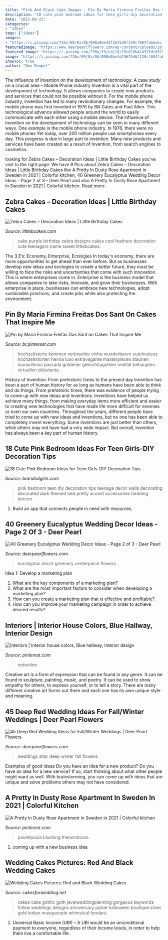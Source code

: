 ```yaml
---
title: "Pink And Black Cake Images - Pin By Maria Firmina Freitas Dos Sant On Cakes That Inspire Me"
description: "18 cute pink bedroom ideas for teen girls-diy decoration tips"
date: "2023-09-21"
categories:
- "ideas"
tags: ["ideas"]
images:
- "https://i.pinimg.com/736x/09/8a/0b/098a0be4df5675d6f229cf804fabbabc.jpg"
featuredImage: "https://www.deerpearlflowers.com/wp-content/uploads/2015/04/Red-Floral-Wedding-Altar.jpg"
featured_image: "https://i.pinimg.com/736x/f9/cd/10/f9cd10b414315dc03297680a76a43911--striped-hallway-blue-hallway.jpg"
image: "https://i.pinimg.com/736x/09/8a/0b/098a0be4df5675d6f229cf804fabbabc.jpg"
ShowToc: true
author: "Oma Rempel"
---
```



The influence of Invention on the development of technology: A case study on a crucial area – Mobile Phone industry
Invention is a vital part of the development of technology. It allows companies to create new products and services that could not be possible without it. For the mobile phone industry, invention has led to many revolutionary changes. For example, the mobile phone was first invented in 1976 by Bill Gates and Paul Allen. This technological advance allowed people around the world to easily communicate with each other using a mobile device.
The influence of Invention on the development of technology can be seen in many different ways. One example is the mobile phone industry. In 1976, there were no mobile phones Yet today, over 200 million people use smartphones every day. This progress is due in large part to invention. Many new products and services have been created as a result of Invention, from search engines to cosmetics.

	

		
looking for Zebra Cakes – Decoration Ideas | Little Birthday Cakes you've visit to the right page. We have 8 Pics about Zebra Cakes – Decoration Ideas | Little Birthday Cakes like A Pretty In Dusty Rose Apartment in Sweden in 2021 | Colorful kitchen, 40 Greenery Eucalyptus Wedding Decor Ideas - Page 2 of 3 - Deer Pearl and also A Pretty In Dusty Rose Apartment in Sweden in 2021 | Colorful kitchen. Read more:
		
    
## Zebra Cakes – Decoration Ideas | Little Birthday Cakes

<img loading=lazy src="http://www.littlebcakes.com/wp-content/uploads/2014/01/Purple-Zebra-Cake.jpg" onerror="this.onerror=null;this.src='https://tse3.mm.bing.net/th?id=OIP.9FLF1sxO89gi3PtxKDdR4wHaLJ&amp;pid=15.1';" alt="Zebra Cakes – Decoration Ideas | Little Birthday Cakes">

_Source: littlebcakes.com_

>cake purple birthday zebra designs cakes cool feathers decoration cute teenagers name sweet littlebcakes. 

	

The 3 E’s: Economy, Enterprise, Ecologies
In today's economy, there are more opportunities to get ahead than ever before. But as businesses develop new ideas and ecologies to create a better future, they must be willing to face the risks and uncertainties that come with such innovation. This is where enterprises come in. Enterprise is the business model that allows companies to take risks, innovate, and grow their businesses. With enterprise in place, businesses can embrace new technologies, adopt sustainable practices, and create jobs while also protecting the environment.

    
## Pin By Maria Firmina Freitas Dos Sant On Cakes That Inspire Me

<img loading=lazy src="https://i.pinimg.com/736x/09/8a/0b/098a0be4df5675d6f229cf804fabbabc.jpg" onerror="this.onerror=null;this.src='https://tse4.mm.bing.net/th?id=OIP.OO0HgPuISx76IIZZhlv2SwHaMB&amp;pid=15.1';" alt="Pin by Maria Firmina Freitas Dos Sant on Cakes That Inspire Me">

_Source: br.pinterest.com_

>hochzeitstorte kommen verbrachte vinho wunderbaren cutehostess hochzeitstorten henna luxo extravagante masterpieces staunen maravilhoso passada goldener geburtstagsfeier realität behaupten virtuellen debutante. 

	

History of Invention: From prehistoric times to the present day
Invention has been a part of human history for as long as humans have been able to think and do things. From prehistoric times, there was evidence of people trying to come up with new ideas and inventions. Inventions have helped us achieve many things, from making everyday items more efficient and easier to creating new technologies that have made life more difficult for enemies or even our own countries. Throughout the years, different people have tried to come up with new ideas and inventions, but no one has been able to completely invent everything. Some inventions are just better than others, while others may not have had a very wide impact. But overall, invention has always been a key part of human history.

    
## 18 Cute Pink Bedroom Ideas For Teen Girls-DIY Decoration Tips

<img loading=lazy src="http://www.brandedgirls.com/wp-content/uploads/2015/07/855c62bb8d1bea660d63f4dc6d610711.jpg" onerror="this.onerror=null;this.src='https://tse3.mm.bing.net/th?id=OIP.d-WujiRczkqPEfqNhhrIiQHaJ3&amp;pid=15.1';" alt="18 Cute Pink Bedroom Ideas for Teen Girls-DIY Decoration Tips">

_Source: brandedgirls.com_

>pink bedroom teen diy decoration tips teenage decor walls decorating decorated dark themed bed pretty accent accessories bedding decore. 

	

1. Build an app that connects people in need with resources.

    
## 40 Greenery Eucalyptus Wedding Decor Ideas - Page 2 Of 3 - Deer Pearl

<img loading=lazy src="https://www.deerpearlflowers.com/wp-content/uploads/2016/12/eucalyptus-green-wedding-centerpiece.jpg" onerror="this.onerror=null;this.src='https://tse4.mm.bing.net/th?id=OIP.on1tFLx9G8Mtmsv-zO61qwHaLH&amp;pid=15.1';" alt="40 Greenery Eucalyptus Wedding Decor Ideas - Page 2 of 3 - Deer Pearl">

_Source: deerpearlflowers.com_

>eucalyptus decor greenery centerpiece flowers. 

	

Idea 1: Develop a marketing plan
1. What are the key components of a marketing plan? 
2. What are the most important factors to consider when developing a marketing plan? 
3. How can you create a marketing plan that is effective and profitable? 
4. How can you improve your marketing campaign in order to achieve desired results?

    
## Interiors | Interior House Colors, Blue Hallway, Interior Design

<img loading=lazy src="https://i.pinimg.com/736x/f9/cd/10/f9cd10b414315dc03297680a76a43911--striped-hallway-blue-hallway.jpg" onerror="this.onerror=null;this.src='https://tse2.mm.bing.net/th?id=OIP.3uXCCqMXaJ6dZeEzD7BaFQHaLG&amp;pid=15.1';" alt="interiors | Interior house colors, Blue hallway, Interior design">

_Source: pinterest.com_

>redonline. 

	

Creative art is a form of expression that can be found in any genre. It can be found in sculpture, painting, music, and poetry. It can be used to show empathy for others, to express yourself, or to tell a story. There are many different creative art forms out there and each one has its own unique style and meaning.

    
## 45 Deep Red Wedding Ideas For Fall/Winter Weddings | Deer Pearl Flowers

<img loading=lazy src="https://www.deerpearlflowers.com/wp-content/uploads/2015/04/Red-Floral-Wedding-Altar.jpg" onerror="this.onerror=null;this.src='https://tse1.mm.bing.net/th?id=OIP.VQHE5_pgWIediDP6aqHIzgHaKU&amp;pid=15.1';" alt="45 Deep Red Wedding Ideas for Fall/Winter Weddings | Deer Pearl Flowers">

_Source: deerpearlflowers.com_

>weddings altar deep winter fall flowers. 

	

Examples of good ideas
Do you have an idea for a new product? Do you have an idea for a new service? If so, start thinking about what other people might want as well. With brainstorming, you can come up with ideas that are unique and solve problems others may not have considered.

    
## A Pretty In Dusty Rose Apartment In Sweden In 2021 | Colorful Kitchen

<img loading=lazy src="https://i.pinimg.com/736x/be/15/5d/be155d7ea454ef53d9ce5e3f89583543.jpg" onerror="this.onerror=null;this.src='https://tse1.mm.bing.net/th?id=OIP.HKtH3WtiIZqoM5Nc13r3VAHaJ3&amp;pid=15.1';" alt="A Pretty In Dusty Rose Apartment in Sweden in 2021 | Colorful kitchen">

_Source: pinterest.com_

>pauletpaula blushing thenordroom. 

	

1. coming up with a new business idea 

    
## Wedding Cakes Pictures: Red And Black Wedding Cakes

<img loading=lazy src="http://2.bp.blogspot.com/-HUfM-owuHwI/Tmle3ap14cI/AAAAAAAADuM/GoieuMQVHYk/w1200-h630-p-k-no-nu/black-and-red-wedding-cakes.jpg" onerror="this.onerror=null;this.src='https://tse4.mm.bing.net/th?id=OIP.8hCjKa0ZeLWqfLcDpY6h5QAAAA&amp;pid=15.1';" alt="Wedding Cakes Pictures: Red and Black Wedding Cakes">

_Source: cakesforwedding.net_

>cakes cake gothic goth jevelweddingplanning gorgeous keywords follow weddings designs anniversary jackie halloween boutique silver gold indian masquerade whimsical fondant. 

	

1. Universal Basic Income (UBI) – A UBI would be an unconditional payment to everyone, regardless of their income levels, in order to help them live a comfortable life.

